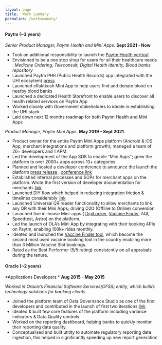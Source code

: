 ```yaml
---
layout: page
title:  Work Summary
permalink: /worksummary/
---
```


#### Paytm (~3 years) ####

*Senior Product Manager, Paytm Health and Mini Apps.* **Sept 2021 - Now**
- Took on additional responsibility to launch the [Paytm Health vertical](https://twitter.com/Paytm/status/1479712862746517506) 
- Envisioned to be a one stop shop for users for all their healthcare needs : *Medicine Ordering, Teleconsult, Digital Health Identity, Blood banks repository* 
- Launched Paytm PHR (Public Health Records) app integrated with the UHI ecosytem) [press](https://www.livemint.com/technology/paytm-users-can-now-create-their-health-id-know-its-benefits-11640596211499.html)
- Launched eRaktkosh Mini App to help users find and donate blood on nearby blood banks
- Launched a dedicated Health Storefront to enable users to discover all health related services on Paytm App
- Worked closely with Government stakeholders to ideate in establishing the UHI stack
- Laid down next 12 months roadmap for both Paytm Health and Mini Apps



*Product Manager, Paytm Mini Apps.* **May 2019 - Sept 2021**

  - Product owner for the entire Paytm Mini Apps platform (Android & iOS App, merchant integrations and platform growth); managed a team of 20+ developers and 1 APM.
  - Led the development of the App SDK to enable "Mini Apps"; grew the platform to over 2000+ apps across 10+ categories
  - Planned and hosted a developer conference to announce the launch the platform [press release](https://www.livemint.com/technology/apps/paytm-announces-mini-apps-developers-conference-on-8-october-11601965880559.html) , [conference link](https://www.youtube.com/watch?v=nuK7Ct59Vyk&t=3162s)
  - Established internal processes and SOPs for merchant apps on the platform. Wrote the first version of developer documentation for merchants [link](https://business.paytm.com/docs/miniprograms/overview/)
  - Launched DIY flow which helped in reducing integration friction & timelines considerably [link](https://www.youtube.com/watch?v=W0qN81dujfs)
  - Launched Universal QR reader functionality to allow merchants to link any QR with their Mini Apps; driving O2O (Offline to Online) conversion
  - Launched five in-house Mini-apps ( [DigiLocker](https://www.hindustantimes.com/business/paytm-integrates-digilocker-brings-access-to-documents-on-its-app-101634105338544.html), [Vaccine Finder](https://www.livemint.com/technology/apps/want-to-book-covid-19-vaccination-slots-on-paytm-here-s-how-11624093960278.html), AQI, Speedtest, Astro) on the platform.
  - Led the launch of OLA’s Mini App by integrating with their booking APIs on Paytm, enabling 100k+ rides monthly.
 - Ideated and launched the [Vaccine Finder tool](https://product-noob.github.io/Journey-to-create-the-Covid-Slot-Finder-Tool/), which become the second most used vaccine booking tool in the country enabling more than 3 Million Vaccine Slot bookings.
 - Rated as the Best Performer (5/5 rating) consistently on all appraisals during the tenure.


#### Oracle (~2 years) ####

*Applications Developers * **Aug 2015 - May 2015**

*Worked in Oracle’s Financial Software Services(OFSS) entity, which builds technology solutions for banking clients.*
  - Joined the platform team of Data Governance Studio as one of the first developers and contributed in the launch of first two iterations [link](https://www.oracle.com/a/ocom/docs/industries/financial-services/ds-ofs-dgrr-3714726.pdf)
  - Ideated & built few core features of the platform including variance indicators & Data Quality controls 
  - Worked on the reporting dashboard, helping banks to quickly monitor their reporting data quality.
  - Conceptualised and built utitity to automate regulatory reporting data ingestion, this helped in significantly speeding up new report generation
  
